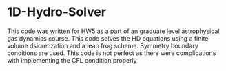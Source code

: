 # 1D-Hydro-Solver
This code was written for HW5 as a part of an graduate level astrophysical gas dynamics course. This code solves the HD equations using a finite volume dsicretization and a leap frog scheme. Symmetry boundary conditions are used. This code is not perfect as there were complications with implementing the CFL condition properly
